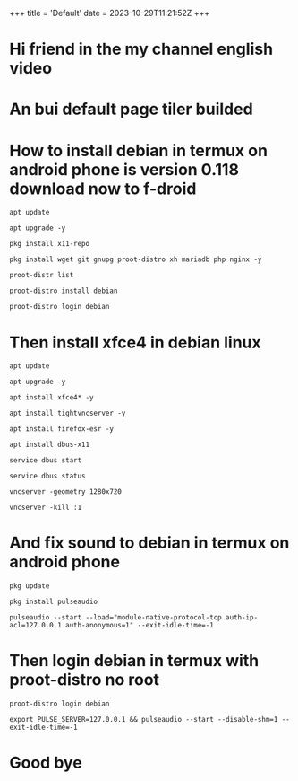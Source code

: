 +++
title = 'Default'
date = 2023-10-29T11:21:52Z
+++

# Hi friend in the my channel english video

# An bui default page tiler builded

# How to install debian in termux on android phone is version 0.118 download now to f-droid

```
apt update

apt upgrade -y

pkg install x11-repo

pkg install wget git gnupg proot-distro xh mariadb php nginx -y

proot-distr list

proot-distro install debian

proot-distro login debian

```

# Then install xfce4 in debian linux
```
apt update 

apt upgrade -y

apt install xfce4* -y

apt install tightvncserver -y

apt install firefox-esr -y

apt install dbus-x11

service dbus start

service dbus status

vncserver -geometry 1280x720

vncserver -kill :1

```
# And fix sound to debian in termux on android phone

```
pkg update

pkg install pulseaudio

pulseaudio --start --load="module-native-protocol-tcp auth-ip-acl=127.0.0.1 auth-anonymous=1" --exit-idle-time=-1

```

# Then login debian in termux with proot-distro no root

```
proot-distro login debian

export PULSE_SERVER=127.0.0.1 && pulseaudio --start --disable-shm=1 --exit-idle-time=-1

```
# Good bye
